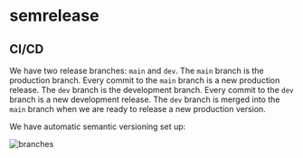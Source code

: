 # semrelease

## CI/CD
We have two release branches: `main` and `dev`. The `main` branch is the production branch. Every commit to the `main` branch is a new production release. The `dev` branch is the development branch. Every commit to the `dev` branch is a new development release. The `dev` branch is merged into the `main` branch when we are ready to release a new production version.

We have automatic semantic versioning set up:

![branches](https://github.com/matthewtrotter/semrelease/blob/docs/LNS-110/branches.png)
